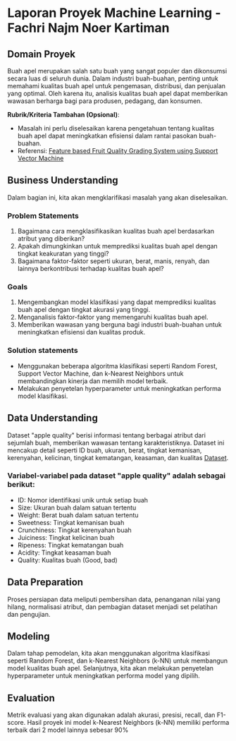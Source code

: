 # Laporan Proyek Machine Learning - Fachri Najm Noer Kartiman

## Domain Proyek

Buah apel merupakan salah satu buah yang sangat populer dan dikonsumsi secara luas di seluruh dunia. Dalam industri buah-buahan, penting untuk memahami kualitas buah apel untuk pengemasan, distribusi, dan penjualan yang optimal. Oleh karena itu, analisis kualitas buah apel dapat memberikan wawasan berharga bagi para produsen, pedagang, dan konsumen.

**Rubrik/Kriteria Tambahan (Opsional)**:
- Masalah ini perlu diselesaikan karena pengetahuan tentang kualitas buah apel dapat meningkatkan efisiensi dalam rantai pasokan buah-buahan.
- Referensi: [Feature based Fruit Quality Grading System using Support Vector Machine](https://ieeexplore.ieee.org/document/9012384)

## Business Understanding

Dalam bagian ini, kita akan mengklarifikasi masalah yang akan diselesaikan.

### Problem Statements

1. Bagaimana cara mengklasifikasikan kualitas buah apel berdasarkan atribut yang diberikan?
2. Apakah dimungkinkan untuk memprediksi kualitas buah apel dengan tingkat keakuratan yang tinggi?
3. Bagaimana faktor-faktor seperti ukuran, berat, manis, renyah, dan lainnya berkontribusi terhadap kualitas buah apel?

### Goals

1. Mengembangkan model klasifikasi yang dapat memprediksi kualitas buah apel dengan tingkat akurasi yang tinggi.
2. Menganalisis faktor-faktor yang memengaruhi kualitas buah apel.
3. Memberikan wawasan yang berguna bagi industri buah-buahan untuk meningkatkan efisiensi dan kualitas produk.

### Solution statements
- Menggunakan beberapa algoritma klasifikasi seperti Random Forest, Support Vector Machine, dan k-Nearest Neighbors untuk membandingkan kinerja dan memilih model terbaik.
- Melakukan penyetelan hyperparameter untuk meningkatkan performa model klasifikasi.

## Data Understanding

Dataset "apple quality" berisi informasi tentang berbagai atribut dari sejumlah buah, memberikan wawasan tentang karakteristiknya. Dataset ini mencakup detail seperti ID buah, ukuran, berat, tingkat kemanisan, kerenyahan, kelicinan, tingkat kematangan, keasaman, dan kualitas [Dataset](https://www.kaggle.com/datasets/nelgiriyewithana/apple-quality/data).

### Variabel-variabel pada dataset "apple quality" adalah sebagai berikut:
- ID: Nomor identifikasi unik untuk setiap buah
- Size: Ukuran buah dalam satuan tertentu
- Weight: Berat buah dalam satuan tertentu
- Sweetness: Tingkat kemanisan buah
- Crunchiness: Tingkat kerenyahan buah
- Juiciness: Tingkat kelicinan buah
- Ripeness: Tingkat kematangan buah
- Acidity: Tingkat keasaman buah
- Quality: Kualitas buah (Good, bad)

## Data Preparation

Proses persiapan data meliputi pembersihan data, penanganan nilai yang hilang, normalisasi atribut, dan pembagian dataset menjadi set pelatihan dan pengujian.

## Modeling

Dalam tahap pemodelan, kita akan menggunakan algoritma klasifikasi seperti Random Forest, dan k-Nearest Neighbors (k-NN) untuk membangun model kualitas buah apel. Selanjutnya, kita akan melakukan penyetelan hyperparameter untuk meningkatkan performa model yang dipilih.

## Evaluation

Metrik evaluasi yang akan digunakan adalah akurasi, presisi, recall, dan F1-score. Hasil proyek ini model k-Nearest Neighbors (k-NN) memiliki performa terbaik dari 2 model lainnya sebesar 90%

<!-- **---Ini adalah bagian akhir laporan---** -->
